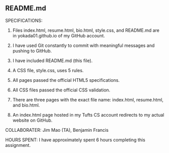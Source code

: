 ## README.md

SPECIFICATIONS:
1. Files index.html, resume.html, bio.html, style.css, and README.md are
in yokada01.github.io of my GitHub account.

2. I have used Git constantly to commit with meaningful messages and pushing to GitHub.

3. I have included README.md (this file).

4. A CSS file, style.css, uses 5 rules.

5. All pages passed the official HTML5 specifications.

6. All CSS files passed the official CSS validation.

7. There are three pages with the exact file name: index.html, resume.html, and bio.html.

8. An index.html page hosted in my Tufts CS account redirects to my actual website on GitHub.

COLLABORATER:
Jim Mao (TA), Benjamin Francis

HOURS SPENT:
I have approximately spent 6 hours completing this assignment.
